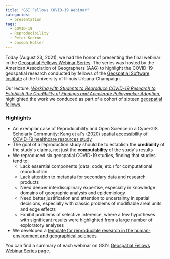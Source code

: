 ```yaml
---
title: "GSI Fellows COVID-19 Webinar"
categories:
  - presentation
tags:
  - COVID-19
  - Reproducibility
  - Peter Kedron
  - Joseph Holler
---
```


Today (August 23, 2021), we had the honor of presenting the final webinar in the [Geospatial Fellows Webinar Series](https://aag-geospatialfellows-series.secure-platform.com/a/solicitations/16/sessiongallery).
The series was hosted by the American Association of Geographers (AAG) to highlight the COVID-19 geospatial research conducted by fellows of the [Geospatial Software Institute](https://gsi.cigi.illinois.edu/) at the University of Illinois Urbana-Champaign.

Our lecture, [*Working with Students to Reproduce COVID-19 Research to Establish the Credibility of Findings and Accelerate Policymaker Adoption*](https://aag-geospatialfellows-series.secure-platform.com/a/solicitations/16/sessiongallery/250), highlighted the work we conduced as part of a cohort of sixteen [geospatial fellows](https://gsi.cigi.illinois.edu/geospatial-fellows-members/).

### Highlights

- An exemplar case of Reproducibility and Open Science in a CyberGIS Scholarly Community: Kang et al's (2020) [spatial accessibility of COVID-19 healthcare resources study](https://github.com/HEGSRR/RPr-Kang-2020)
- The goal of a reproduction study should be to establish the **credibility** of the study's claims, not just the **computability** of the study's results
- We reproduced six geospatial COVID-19 studies, finding that studies tend to:
  - Lack essential components (data, code, etc.) for computational reproduction
  - Lack attention to metadata for secondary data and research products
  - Need deeper interdisciplinary expertise, especially in knowledge domains of geographic analysis and epidemiology
  - Need better justification and attention to uncertainty in spatial decisions, especially with classic problems of modifiable areal units and edge effects
  - Exhibit problems of selective inference, where a few hypotheses with significant results were highlighted from a large number of exploratory analyses
- We developed a [template for reproducible research in the human-environment and geographical sciences](https://github.com/HEGSRR/HEGSRR-Template)

You can find a summary of each webinar on GSI's [Geospatial Fellows Webinar Series](https://gsi.cigi.illinois.edu/geospatial-fellows-webinar-series/) page.
